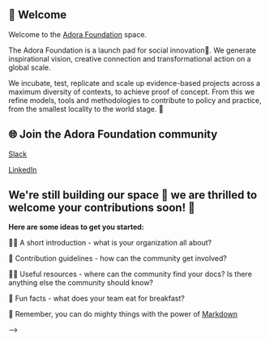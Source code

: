 ## 👋 Welcome
Welcome to the [Adora Foundation](https://adorafoundation.org/) space. 

The Adora Foundation is a launch pad for social innovation👐. We generate inspirational vision, creative connection and transformational action on a global scale. 

We incubate, test, replicate and scale up evidence-based projects across a maximum diversity of contexts, to achieve proof of concept. From this we refine models, tools and methodologies to contribute to policy and practice, from the smallest locality to the world stage. 🚀 


## 🌐 Join the Adora Foundation community
[Slack](https://adora-foundation.slack.com)

[LinkedIn](https://https://www.linkedin.com/company/adora-foundation-ltd/)

## We're still building our space 👷 we are thrilled to welcome your contributions soon! 🤗


**Here are some ideas to get you started:**

🙋‍♀️ A short introduction - what is your organization all about?

🌈 Contribution guidelines - how can the community get involved?

👩‍💻 Useful resources - where can the community find your docs? Is there anything else the community should know?

🍿 Fun facts - what does your team eat for breakfast?

🧙 Remember, you can do mighty things with the power of [Markdown](https://docs.github.com/github/writing-on-github/getting-started-with-writing-and-formatting-on-github/basic-writing-and-formatting-syntax)

-->

